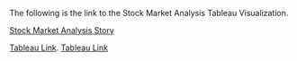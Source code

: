 The following is the link to the Stock Market Analysis Tableau Visualization.

[Stock Market Analysis Story](https://public.tableau.com/app/profile/tham.jay.shen/viz/StockMarketAnalysis_16577688695320/Story1)



<a href="[https://public.tableau.com/app/profile/tham.jay.shen/viz/StockMarketAnalysis_16577688695320/Story1/]" target="_blank">Tableau Link</a>.
<a href="https://public.tableau.com/app/profile/tham.jay.shen/viz/StockMarketAnalysis_16577688695320/Story1/" target="_blank">Tableau Link</a>
